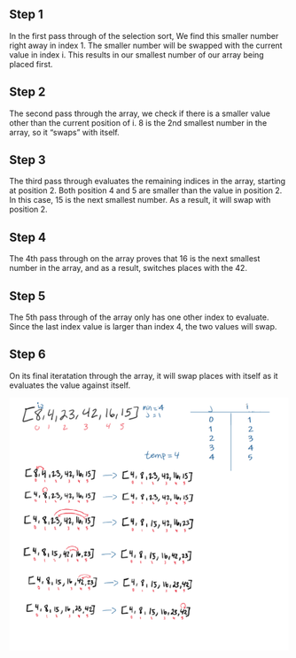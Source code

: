 ## Step 1
In the first pass through of the selection sort, We find this smaller number right away in index 1. The smaller number will be swapped with the current value in index i. This results in our smallest number of our array being placed first.

## Step 2
The second pass through the array, we check if there is a smaller value other than the current position of i. 8 is the 2nd smallest number in the array, so it “swaps” with itself.

## Step 3
The third pass through evaluates the remaining indices in the array, starting at position 2. Both position 4 and 5 are smaller than the value in position 2. In this case, 15 is the next smallest number. As a result, it will swap with position 2.

## Step 4
The 4th pass through on the array proves that 16 is the next smallest number in the array, and as a result, switches places with the 42.

## Step 5
The 5th pass through of the array only has one other index to evaluate. Since the last index value is larger than index 4, the two values will swap.

## Step 6
On its final iteratation through the array, it will swap places with itself as it evaluates the value against itself.

![picture](cc26.png)